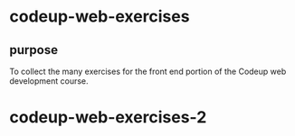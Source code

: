 # codeup-web-exercises
## purpose
To collect the many exercises for the front end portion of the Codeup web development course.
# codeup-web-exercises-2

